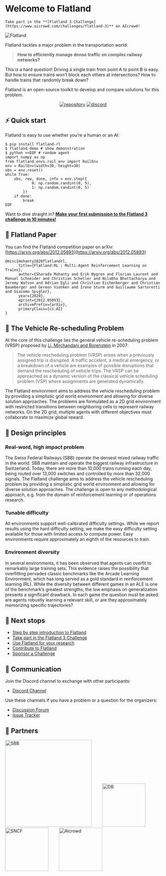 Welcome to Flatland
===


```{admonition} Ongoing Challenge
Take part in the **[Flatland 3 Challenge](https://www.aicrowd.com/challenges/flatland-3)** on AIcrowd!
```

![Flatland](https://i.imgur.com/9cNtWjs.gif)

Flatland tackles a major problem in the transportation world: 

> **How to efficiently manage dense traffic on complex railway networks?**

This is a hard question! Driving a single train from point A to point B is easy. But how to ensure trains won't block each others at intersections? How to handle trains that randomly break down? 

Flatland is an open-source toolkit to develop and compare solutions for this problem.

<center><p>
<!--<a class="reference external" href="https://gitlab.aicrowd.com/flatland/flatland"><img alt="arxiv" src="http://img.shields.io/badge/cs.LG-arXiv%3A1809.00510-B31B1B.svg"></a>-->
<a class="reference external" href="https://gitlab.aicrowd.com/flatland/flatland"><img alt="repository" src="https://img.shields.io/static/v1?label=aicrowd.gitlab.com&amp;message=flatland/flatland&amp;color=%3CCOLOR%3E&amp;logo=gitlab"></a>
<a class="reference external" href="https://discord.com/invite/hCR3CZG"><img alt="discord" src="https://img.shields.io/static/v1?label=discord&message=neurips2020-flatland-challenge&color=%3CCOLOR%3E&logo=discord"></a>
</p></center>


⚡ Quick start
---

Flatland is easy to use whether you’re a human or an AI:

```console
$ pip install flatland-rl
$ flatland-demo # show demonstration
$ python <<EOF # random agent
import numpy as np
from flatland.envs.rail_env import RailEnv
env = RailEnv(width=30, height=30)
obs = env.reset()
while True:
    obs, rew, done, info = env.step({
            0: np.random.randint(0, 5),
            1: np.random.randint(0, 5)
        })
    if done:
        break
EOF
```

Want to dive straight in? **[Make your first submission to the Flatland 3 challenge in 10 minutes!](challenges/flatland3/first-submission)**


📑 Flatland Paper
---

You can find the Flatland competition paper on arXiv: [https://arxiv.org/abs/2012.05893](https://arxiv.org/abs/2012.05893)

```
@misc{mohanty2020flatlandrl,
      title={Flatland-RL : Multi-Agent Reinforcement Learning on Trains}, 
      author={Sharada Mohanty and Erik Nygren and Florian Laurent and Manuel Schneider and Christian Scheller and Nilabha Bhattacharya and Jeremy Watson and Adrian Egli and Christian Eichenberger and Christian Baumberger and Gereon Vienken and Irene Sturm and Guillaume Sartoretti and Giacomo Spigler},
      year={2020},
      eprint={2012.05893},
      archivePrefix={arXiv},
      primaryClass={cs.AI}
}
```

🔀 The Vehicle Re-scheduling Problem
---

At the core of this challenge lies the general vehicle re-scheduling problem (VRSP) proposed by [Li, Mirchandani and Borenstein](https://onlinelibrary.wiley.com/doi/abs/10.1002/net.20199) in 2007:

> The vehicle rescheduling problem (VRSP) arises when a previously assigned trip is disrupted. A traffic accident, a medical emergency, or a breakdown of a vehicle are examples of possible disruptions that demand the rescheduling of vehicle trips. The VRSP can be approached as a dynamic version of the classical vehicle scheduling problem (VSP) where assignments are generated dynamically.

The Flatland environment aims to address the vehicle rescheduling problem by providing a simplistic grid world environment and allowing for diverse solution approaches. The problems are formulated as a 2D grid environment with restricted transitions between neighboring cells to represent railway networks. On the 2D grid, multiple agents with different objectives must collaborate to maximize global reward.

🔖 Design principles
---

### Real-word, high impact problem

The Swiss Federal Railways (SBB) operate the densest mixed railway traffic in the world. SBB maintain and operate the biggest railway infrastructure in Switzerland. Today, there are more than 10,000 trains running each day, being routed over 13,000 switches and controlled by more than 32,000 signals. The Flatland challenge aims to address the vehicle rescheduling problem by providing a simplistic grid world environment and allowing for diverse solution approaches. The challenge is open to any methodological approach, e.g. from the domain of reinforcement learning or of operations research.


### Tunable difficulty 

All environments support well-calibrated difficulty settings. While we report results using the hard difficulty setting, we make the easy difficulty setting available for those with limited access to compute power. Easy environments require approximately an eighth of the resources to train.

### Environment diversity 

In several environments, it has been observed that agents can overfit to remarkably large training sets. This evidence raises the possibility that overfitting pervades classic benchmarks like the Arcade Learning Environment, which has long served as a gold standard in reinforcement learning (RL). While the diversity between different games in an ALE is one of the benchmark’s greatest strengths, the low emphasis on generalization presents a significant drawback. In each game the question must be asked: are agents robustly learning a relevant skill, or are they approximately memorizing specific trajectories? <!-- To enable one to answer this question we provide configurable [world generators](env/level_generation). -->

🚉 Next stops
---

- [Step by step introduction to Flatland](getting-started/env)
- [Take part in the Flatland 3 Challenge](challenges/flatland3/first-submission)
- [Use Flatland for your research](research/research-ideas)
- [Contribute to Flatland](misc/contributing)
- [Sponsor a Challenge](mailto:hello@aicrowd.com)

📱 Communication
---

Join the Discord channel to exchange with other participants:

- [Discord Channel](https://discord.com/invite/hCR3CZG)

Use these channels if you have a problem or a question for the organizers:

- [Discussion Forum](https://discourse.aicrowd.com/c/neurips-2020-flatland-challenge)
- [Issue Tracker](https://gitlab.aicrowd.com/flatland/flatland/issues/)


🤝 Partners
---

<a href="https://sbb.ch" target="_blank" style="margin-right:30px"><img src="https://upload.wikimedia.org/wikipedia/commons/thumb/7/70/SBB_CFF_FFS_logo.svg/2560px-SBB_CFF_FFS_logo.svg.png" alt="SBB" width="280"/></a> 
<a href="https://www.deutschebahn.com/" target="_blank" style="margin-right:30px"><img src="https://i.imgur.com/pjTki15.png" alt="DB"  width="140"/></a>
<a href="https://www.sncf.com/en" target="_blank" style="margin-right:30px"><img src="https://iconape.com/wp-content/png_logo_vector/logo-sncf.png" alt="SNCF"  width="140"/></a>
<a href="https://www.aicrowd.com" target="_blank"><img src="https://i.imgur.com/kBZQGI9.png" alt="AIcrowd"  width="140"/></a>



